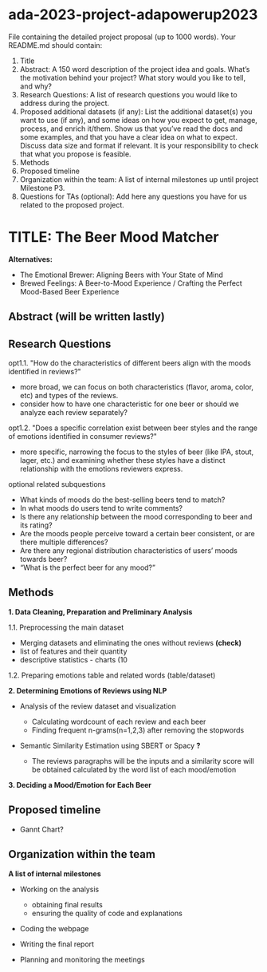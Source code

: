 # ada-2023-project-adapowerup2023

File containing the detailed project proposal (up to 1000 words). Your README.md should contain:

1. Title
2. Abstract: A 150 word description of the project idea and goals. What’s the motivation behind your project? What story would you like to tell, and why?
3. Research Questions: A list of research questions you would like to address during the project.
4. Proposed additional datasets (if any): List the additional dataset(s) you want to use (if any), and some ideas on how you expect to get, manage, process, and enrich it/them. Show us that you’ve read the docs and some examples, and that you have a clear idea on what to expect. Discuss data size and format if relevant. It is your responsibility to check that what you propose is feasible.
5. Methods
6. Proposed timeline
7. Organization within the team: A list of internal milestones up until project Milestone P3.
8. Questions for TAs (optional): Add here any questions you have for us related to the proposed project.

# TITLE: The Beer Mood Matcher
**Alternatives:** 
* The Emotional Brewer: Aligning Beers with Your State of Mind
* Brewed Feelings: A Beer-to-Mood Experience / Crafting the Perfect Mood-Based Beer Experience

## Abstract (will be written lastly)

## Research Questions
opt1.1. "How do the characteristics of different beers align with the moods identified in reviews?"
- more broad, we can focus on both characteristics (flavor, aroma, color, etc) and types of the reviews.
- consider how to have one characteristic for one beer or should we analyze each review separately?
  
opt1.2. "Does a specific correlation exist between beer styles and the range of emotions identified in consumer reviews?"
- more specific, narrowing the focus to the styles of beer (like IPA, stout, lager, etc.) and examining whether these styles have a distinct relationship with the emotions reviewers express.

optional related subquestions
- What kinds of moods do the best-selling beers tend to match?
- In what moods do users tend to write comments?
- Is there any relationship between the mood corresponding to beer and its rating?
- Are the moods people perceive toward a certain beer consistent, or are there multiple differences?
- Are there any regional distribution characteristics of users’ moods towards beer?
- “What is the perfect beer for any mood?”


## Methods

**1. Data Cleaning, Preparation and Preliminary Analysis**

1.1. Preprocessing the main dataset
* Merging datasets and eliminating the ones without reviews **(check)**
* list of features and their quantity
* descriptive statistics - charts (10 

1.2. Preparing emotions table and related words (table/dataset)


**2. Determining Emotions of Reviews using NLP**


* Analysis of the review dataset and visualization
   - Calculating wordcount of each review and each beer
   - Finding frequent n-grams(n=1,2,3) after removing the stopwords
     
* Semantic Similarity Estimation using SBERT or Spacy **?**
  - The reviews paragraphs will be the inputs and a similarity score will be obtained calculated by the word list of each mood/emotion


**3. Deciding a Mood/Emotion for Each Beer**


## Proposed timeline
* Gannt Chart?
  
## Organization within the team
**A list of internal milestones**
+ Working on the analysis
  - obtaining final results
  - ensuring the quality of code and explanations
+ Coding the webpage
+ Writing the final report

+ Planning and monitoring the meetings
